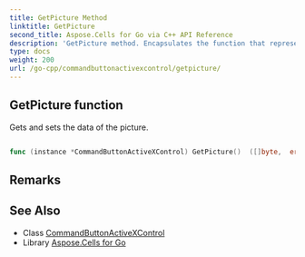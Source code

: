 ```yaml
---
title: GetPicture Method 
linktitle: GetPicture
second_title: Aspose.Cells for Go via C++ API Reference
description: 'GetPicture method. Encapsulates the function that represents getpicture in Go.'
type: docs
weight: 200
url: /go-cpp/commandbuttonactivexcontrol/getpicture/
---
```


## GetPicture function

Gets and sets the data of the picture.

```go

func (instance *CommandButtonActiveXControl) GetPicture()  ([]byte,  error) 

```

## Remarks


## See Also

* Class [CommandButtonActiveXControl](../)
* Library [Aspose.Cells for Go](../../)
